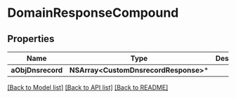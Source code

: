 # DomainResponseCompound

## Properties
Name | Type | Description | Notes
------------ | ------------- | ------------- | -------------
**aObjDnsrecord** | **NSArray&lt;CustomDnsrecordResponse&gt;*** |  | 

[[Back to Model list]](../README.md#documentation-for-models) [[Back to API list]](../README.md#documentation-for-api-endpoints) [[Back to README]](../README.md)


